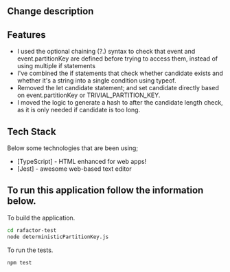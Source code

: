## Change description

## Features

- I used the optional chaining (?.) syntax to check that event and event.partitionKey are defined before trying to access them, instead of using multiple if statements
- I've combined the if statements that check whether candidate exists and whether it's a string into a single condition using typeof.
- Removed the let candidate statement; and set candidate directly based on event.partitionKey or TRIVIAL_PARTITION_KEY.
- I moved the logic to generate a hash to after the candidate length check, as it is only needed if candidate is too long.

## Tech Stack

Below some technologies that are been using;

- [TypeScript] - HTML enhanced for web apps!
- [Jest] - awesome web-based text editor

## To run this application follow the information below.

To build the application.

```sh
cd rafactor-test
node deterministicPartitionKey.js
```

To run the tests.

```sh
npm test
```
